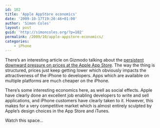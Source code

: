 ```yaml
---
id: 102
title: 'Apple AppStore economics'
date: '2009-10-17T19:20:46+01:00'
author: 'Simon Coles'
layout: post
guid: 'http://simoncoles.org/?p=102'
permalink: /2009/10/apple-appstore-economics/
categories:
    - iPhone
---
```


There’s an interesting article on Gizmodo talking about the [persistent downward pressure on prices at the Apple App Store](http://gizmodo.com/5378390/the-app-store-effect-are-iphone-apps-headed-for-oblivion). The way the thing is structured, prices just keep getting lower which obviously impacts the attractiveness of the iPhone to developers. Apps which are available on multiple platforms are much cheaper on the iPhone.

There’s some interesting economics here, as well as social effects. Apple have clearly done an excellent job enabling developers to write and sell applications, and iPhone customers have clearly taken to it. However, this makes for a very competitive market which is almost entirely sculpted by Apple’s design choices in the App Store and iTunes.

Watch this space…